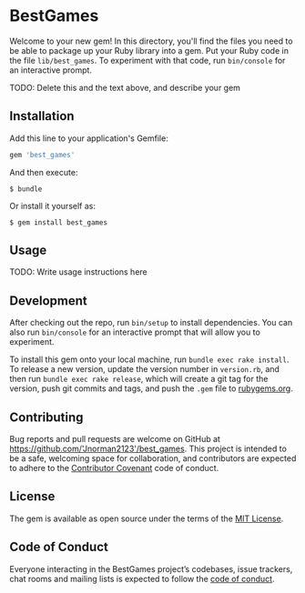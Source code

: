 # BestGames

Welcome to your new gem! In this directory, you'll find the files you need to be able to package up your Ruby library into a gem. Put your Ruby code in the file `lib/best_games`. To experiment with that code, run `bin/console` for an interactive prompt.

TODO: Delete this and the text above, and describe your gem

## Installation

Add this line to your application's Gemfile:

```ruby
gem 'best_games'
```

And then execute:

    $ bundle

Or install it yourself as:

    $ gem install best_games

## Usage

TODO: Write usage instructions here

## Development

After checking out the repo, run `bin/setup` to install dependencies. You can also run `bin/console` for an interactive prompt that will allow you to experiment.

To install this gem onto your local machine, run `bundle exec rake install`. To release a new version, update the version number in `version.rb`, and then run `bundle exec rake release`, which will create a git tag for the version, push git commits and tags, and push the `.gem` file to [rubygems.org](https://rubygems.org).

## Contributing

Bug reports and pull requests are welcome on GitHub at https://github.com/'Jnorman2123'/best_games. This project is intended to be a safe, welcoming space for collaboration, and contributors are expected to adhere to the [Contributor Covenant](http://contributor-covenant.org) code of conduct.

## License

The gem is available as open source under the terms of the [MIT License](https://opensource.org/licenses/MIT).

## Code of Conduct

Everyone interacting in the BestGames project’s codebases, issue trackers, chat rooms and mailing lists is expected to follow the [code of conduct](https://github.com/'Jnorman2123'/best_games/blob/master/CODE_OF_CONDUCT.md).
